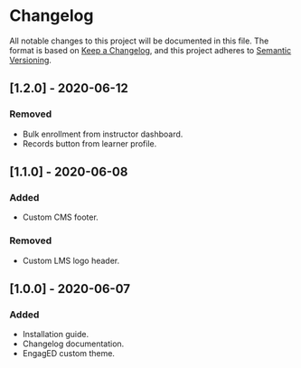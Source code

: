 # Changelog
All notable changes to this project will be documented in this file.
The format is based on [Keep a Changelog](https://keepachangelog.com/en/1.0.0/), and this project adheres to [Semantic Versioning](https://semver.org/spec/v2.0.0.html).

## [1.2.0] - 2020-06-12
### Removed
- Bulk enrollment from instructor dashboard.
- Records button from learner profile.

## [1.1.0] - 2020-06-08
### Added
- Custom CMS footer.

### Removed
- Custom LMS logo header.

## [1.0.0] - 2020-06-07
### Added
- Installation guide.
- Changelog documentation.
- EngagED custom theme.